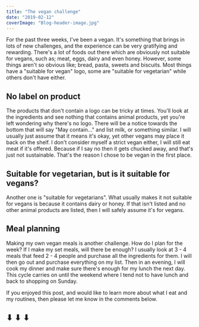 ```yaml
---
title: "The vegan challenge"
date: "2019-02-12"
coverImage: "Blog-header-image.jpg"
---
```


For the past three weeks, I've been a vegan. It's something that brings in lots of new challenges, and the experience can be very gratifying and rewarding. There's a lot of foods out there which are obviously not suitable for vegans, such as; meat, eggs, dairy and even honey. However, some things aren't so obvious like; bread, pasta, sweets and biscuits. Most things have a "suitable for vegan" logo, some are "suitable for vegetarian" while others don't have either.

## No label on product

The products that don't contain a logo can be tricky at times. You'll look at the ingredients and see nothing that contains animal products, yet you're left wondering why there's no logo. There will be a notice towards the bottom that will say "May contain..." and list milk, or something similar. I will usually just assume that it means it's okay, yet other vegans may place it back on the shelf. I don't consider myself a strict vegan either, I will still eat meat if it's offered. Because if I say no then it gets chucked away, and that's just not sustainable. That's the reason I chose to be vegan in the first place.

## Suitable for vegetarian, but is it suitable for vegans?

Another one is "suitable for vegetarians". What usually makes it not suitable for vegans is because it contains dairy or honey. If that isn't listed and no other animal products are listed, then I will safely assume it's for vegans.

## Meal planning

Making my own vegan meals is another challenge. How do I plan for the week? If I make my set meals, will there be enough? I usually look at 3 - 4 meals that feed 2 - 4 people and purchase all the ingredients for them. I will then go out and purchase everything on my list. Then in an evening, I will cook my dinner and make sure there's enough for my lunch the next day. This cycle carries on until the weekend where I tend not to have lunch and back to shopping on Sunday.

If you enjoyed this post, and would like to learn more about what I eat and my routines, then please let me know in the comments below.

## ⬇ ⬇ ⬇
